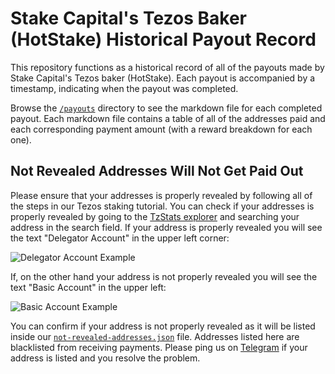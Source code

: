 # Stake Capital's Tezos Baker (HotStake) Historical Payout Record

This repository functions as a historical record of all of the payouts made by Stake Capital's Tezos baker (HotStake). Each payout is accompanied by a timestamp, indicating when the payout was completed.

Browse the [`/payouts`](https://github.com/stake-capital/tezos-payouts/tree/master/payouts) directory to see the markdown file for each completed payout. Each markdown file contains a table of all of the addresses paid and each corresponding payment amount (with a reward breakdown for each one).

## Not Revealed Addresses Will Not Get Paid Out

Please ensure that your addresses is properly revealed by following all of the steps in our Tezos staking tutorial. You can check if your addresses is properly revealed by going to the [TzStats explorer](https://tzstats.com/) and searching your address in the search field. If your address is properly revealed you will see the text "Delegator Account" in the upper left corner:

![Delegator Account Example](https://github.com/stake-capital/tezos-payouts/blob/master/delegator-account.png)

If, on the other hand your address is not properly revealed you will see the text "Basic Account" in the upper left:

![Basic Account Example](https://github.com/stake-capital/tezos-payouts/blob/master/basic-account.png)

You can confirm if your address is not properly revealed as it will be listed inside our [`not-revealed-addresses.json`](https://github.com/stake-capital/tezos-payouts/blob/master/not-revealed-addresses.json) file. Addresses listed here are blacklisted from receiving payments. Please ping us on [Telegram](https://t.me/Hot_Stake) if your address is listed and you resolve the problem.
